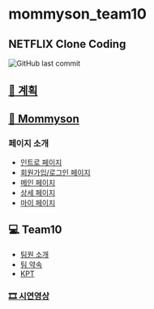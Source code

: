 # mommyson_team10
## NETFLIX Clone Coding
![GitHub last commit](https://img.shields.io/github/last-commit/jinyoung26/mamison_team10?color=FF6347&style=plastic)

<h2><a href="https://github.com/jinyoung26/mamison_team10/wiki/Project"> 📅 계획 </a></h2>

<h2><a href="https://github.com/jinyoung26/mamison_team10/wiki/Mommyson"> 🍳 Mommyson </a></h2>
<h3> 페이지 소개 </h3>
<ul>
<li><a href="https://github.com/jinyoung26/mamison_team10/wiki/Intro_page"> 인트로 페이지 </a></li>
<li><a href="https://github.com/jinyoung26/mamison_team10/wiki/SignUp-SignIn_page"> 회원가입/로그인 페이지 </a></li>
<li><a href="https://github.com/jinyoung26/mamison_team10/wiki/Main_page"> 메인 페이지 </a></li>
<li><a href="https://github.com/jinyoung26/mamison_team10/wiki/Detail_page"> 상세 페이지 </a></li>
<li><a href="https://github.com/jinyoung26/mamison_team10/wiki/Mypage"> 마이 페이지 </a></li>
</ul>

<h2> 💻 Team10 </h2>
<ul>
<li><a href="https://github.com/jinyoung26/mamison_team10/wiki/Contributor"> 팀원 소개 </a></li>
<li><a href="https://github.com/jinyoung26/mamison_team10/wiki/Team-Rule"> 팀 약속 </a></li>
<li><a href="https://github.com/jinyoung26/mamison_team10/wiki/KPT"> KPT </a></li>
</ul>

<h3><a href="https://www.youtube.com/watch?v=AZf0qXK1cyg"> 🎞 시연영상 </a></h3>
